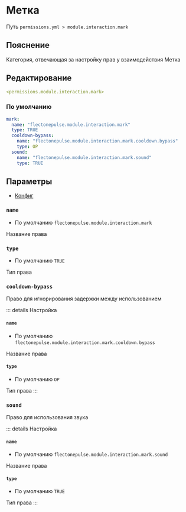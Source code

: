 # Метка
Путь `permissions.yml > module.interaction.mark`

## Пояснение
Категория, отвечающая за настройку прав у взаимодействия Метка

## Редактирование
```yaml
<permissions.module.interaction.mark>
```

### По умолчанию
```yaml
mark:
  name: "flectonepulse.module.interaction.mark"
  type: TRUE
  cooldown-bypass:
    name: "flectonepulse.module.interaction.mark.cooldown.bypass"
    type: OP
  sound:
    name: "flectonepulse.module.interaction.mark.sound"
    type: TRUE
```

## Параметры

- [Конфиг](/en/config/module/interaction/mark/)

### `name`
- По умолчанию `flectonepulse.module.interaction.mark`

Название права

### `type`
- По умолчанию `TRUE`

Тип права

### `cooldown-bypass`

Право для игнорирования задержки между использованием

::: details Настройка
#### `name`
- По умолчанию `flectonepulse.module.interaction.mark.cooldown.bypass`

Название права

#### `type`
- По умолчанию `OP`

Тип права
:::

### `sound`

Право для использования звука

::: details Настройка
#### `name`
- По умолчанию `flectonepulse.module.interaction.mark.sound`

Название права

#### `type`
- По умолчанию `TRUE`

Тип права
:::

<!--@include: @/en/parts/permission.md-->

